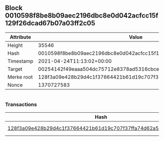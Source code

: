 ## Block 0010598f8be8b09aec2196dbc8e0d042acfcc15f129f26dcad67b07a03ff2c05

Attribute | Value
--- | ---
Height | 35546
Hash | 0010598f8be8b09aec2196dbc8e0d042acfcc15f129f26dcad67b07a03ff2c05
Timestamp | 2021-04-24T11:13:02+00:00
Target | 00254142f49eaaa504dc75712e8378ad5316cbcead634704b3734b6271167cc4
Merke root | 128f3a09e428b29d4c1f37664421b61d19c707f37ffa74d62a50a8f9e1c18ff4
Nonce | 1370727583

```

```

### Transactions

Hash | Amount
--- | ---
[128f3a09e428b29d4c1f37664421b61d19c707f37ffa74d62a50a8f9e1c18ff4](128f3a09e428b29d4c1f37664421b61d19c707f37ffa74d62a50a8f9e1c18ff4.md) | 10.00000000 SKEPTI 
